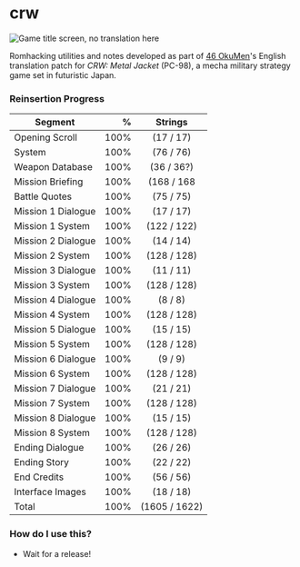 # crw
![Game title screen, no translation here](http://46okumen.com/wp-content/uploads/2017/03/CRW_02.png)

Romhacking utilities and notes developed as part of [46 OkuMen](http://46okumen.com/)'s English translation patch for *CRW: Metal Jacket* (PC-98), a mecha military strategy game set in futuristic Japan.

### Reinsertion Progress
| Segment           | %    |  Strings      | 
| ------------------|-----:|:-------------:|
| Opening Scroll    | 100% |  (17 / 17)    |
| System            | 100% |  (76 / 76)    |
| Weapon Database   | 100% |  (36 / 36?)   |
| Mission Briefing  | 100% | (168 / 168    |
| Battle Quotes     | 100% |  (75 / 75)    |
| Mission 1 Dialogue| 100% |  (17 / 17)    |
| Mission 1 System  | 100% | (122 / 122)   |
| Mission 2 Dialogue| 100% |  (14 / 14)    |
| Mission 2 System  | 100% | (128 / 128)   |
| Mission 3 Dialogue| 100% |  (11 / 11)    |
| Mission 3 System  | 100% | (128 / 128)   |
| Mission 4 Dialogue| 100% |   (8 / 8)     |
| Mission 4 System  | 100% | (128 / 128)   |
| Mission 5 Dialogue| 100% |  (15 / 15)    |
| Mission 5 System  | 100% | (128 / 128)   |
| Mission 6 Dialogue| 100% |   (9 / 9)     |
| Mission 6 System  | 100% | (128 / 128)   |
| Mission 7 Dialogue| 100% |  (21 / 21)    |
| Mission 7 System  | 100% | (128 / 128)   |
| Mission 8 Dialogue| 100% |  (15 / 15)    |
| Mission 8 System  | 100% | (128 / 128)   |
| Ending Dialogue   | 100% |  (26 / 26)    |
| Ending Story      | 100% |  (22 / 22)    |
| End Credits       | 100% |  (56 / 56)    |
| Interface Images  | 100% |  (18 / 18)    |
| Total             | 100% |(1605 / 1622)  |


### How do I use this?
* Wait for a release!
